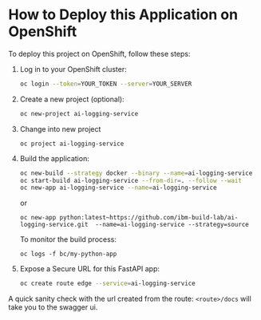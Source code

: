 # How to Deploy this Application on OpenShift

To deploy this project on OpenShift, follow these steps:

1. Log in to your OpenShift cluster:

    ```bash
    oc login --token=YOUR_TOKEN --server=YOUR_SERVER
    ```

1. Create a new project (optional):

    ```bash
    oc new-project ai-logging-service
    ```
1. Change into new project
    ```
    oc project ai-logging-service
    ```
1. Build the application:
    ```bash
    oc new-build --strategy docker --binary --name=ai-logging-service
    oc start-build ai-logging-service --from-dir=. --follow --wait
    oc new-app ai-logging-service --name=ai-logging-service
    ```
    or
    ```
    oc new-app python:latest~https://github.com/ibm-build-lab/ai-logging-service.git  --name=ai-logging-service --strategy=source
    ```
    To monitor the build process:
    ```
    oc logs -f bc/my-python-app
    ```
1. Expose a Secure URL for this FastAPI app:
    ```bash
    oc create route edge --service=ai-logging-service
    ```

A quick sanity check with the url created from the route: `<route>/docs` will take you to the swagger ui.
